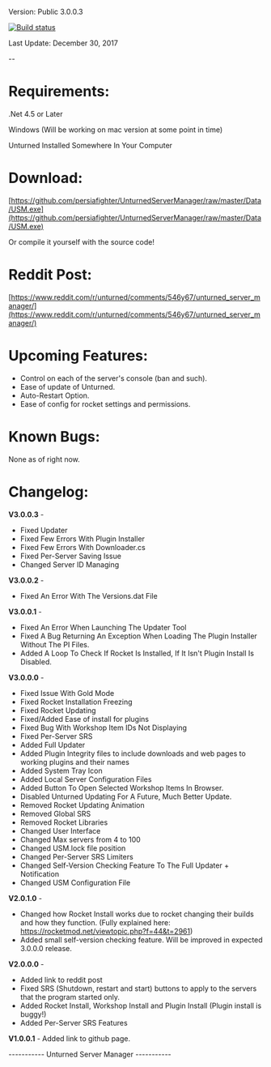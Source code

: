 Version: Public 3.0.0.3

[![Build status](https://ci.appveyor.com/api/projects/status/lnc18aoqi6s50u2w?svg=true)]()

Last Update: December 30, 2017

--

<h1>Requirements:</h1>

.Net 4.5 or Later

Windows (Will be working on mac version at some point in time)

Unturned Installed Somewhere In Your Computer

<h1>Download:</h1>

[https://github.com/persiafighter/UnturnedServerManager/raw/master/Data/USM.exe](https://github.com/persiafighter/UnturnedServerManager/raw/master/Data/USM.exe)

Or compile it yourself with the source code!

<h1>Reddit Post:</h1>

[https://www.reddit.com/r/unturned/comments/546y67/unturned_server_manager/](https://www.reddit.com/r/unturned/comments/546y67/unturned_server_manager/)

<h1>Upcoming Features:</h1>

* Control on each of the server's console (ban and such).
* Ease of update of Unturned.
* Auto-Restart Option.
* Ease of config for rocket settings and permissions.

<h1>Known Bugs:</h1>

None as of right now.

<h1>Changelog:</h1>

**V3.0.0.3** - 

* Fixed Updater
* Fixed Few Errors With Plugin Installer
* Fixed Few Errors With Downloader.cs
* Fixed Per-Server Saving Issue
* Changed Server ID Managing

**V3.0.0.2** - 

* Fixed An Error With The Versions.dat File

**V3.0.0.1** - 

* Fixed An Error When Launching The Updater Tool
* Fixed A Bug Returning An Exception When Loading The Plugin Installer Without The PI Files.
* Added A Loop To Check If Rocket Is Installed, If It Isn't Plugin Install Is Disabled.

**V3.0.0.0** - 

* Fixed Issue With Gold Mode
* Fixed Rocket Installation Freezing
* Fixed Rocket Updating
* Fixed/Added Ease of install for plugins
* Fixed Bug With Workshop Item IDs Not Displaying
* Fixed Per-Server SRS
* Added Full Updater
* Added Plugin Integrity files to include downloads and web pages to working plugins and their names
* Added System Tray Icon
* Added Local Server Configuration Files
* Added Button To Open Selected Workshop Items In Browser.
* Disabled Unturned Updating For A Future, Much Better Update.
* Removed Rocket Updating Animation
* Removed Global SRS
* Removed Rocket Libraries
* Changed User Interface
* Changed Max servers from 4 to 100
* Changed USM.lock file position
* Changed Per-Server SRS Limiters
* Changed Self-Version Checking Feature To The Full Updater + Notification
* Changed USM Configuration File

**V2.0.1.0** - 

* Changed how Rocket Install works due to rocket changing their builds and how they function. (Fully explained here: https://rocketmod.net/viewtopic.php?f=44&t=2961)
* Added small self-version checking feature. Will be improved in expected 3.0.0.0 release.

**V2.0.0.0** - 

* Added link to reddit post
* Fixed SRS (Shutdown, restart and start) buttons to apply to the servers that the program started only.
* Added Rocket Install, Workshop Install and Plugin Install (Plugin install is buggy!)
* Added Per-Server SRS Features

**V1.0.0.1** - Added link to github page.

----------- Unturned Server Manager -----------
